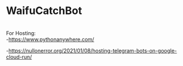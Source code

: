# WaifuCatchBot


<br>For Hosting:</br>
-https://www.pythonanywhere.com/

-https://nullonerror.org/2021/01/08/hosting-telegram-bots-on-google-cloud-run/
